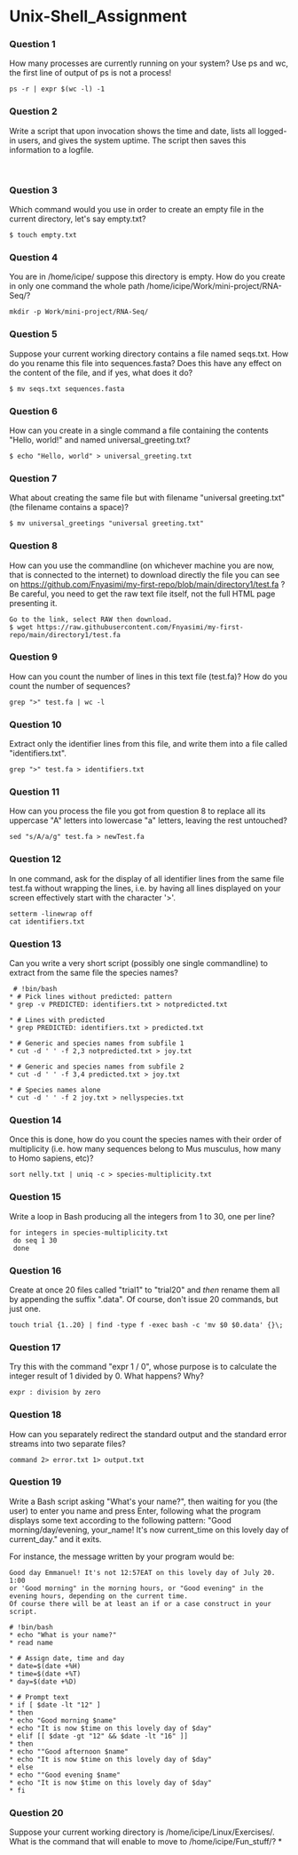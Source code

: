 # Unix-Shell_Assignment

### Question 1
How many processes are currently running on your system? Use ps and wc, the first line of output of ps is not a process!
```
​ps -r | expr $(wc -l) -1
```
### Question 2
Write a script that upon invocation shows the time and date, lists all logged-in users, and gives the system uptime. 
The script then saves this information to a logfile.

​

### Question 3
Which command would you use in order to create an empty file in the current directory, let's say empty.txt?
```
​$ touch empty.txt
```
### Question 4
You are in /home/icipe/  suppose this directory is empty. How do you create in only one command the whole path /home/icipe/Work/mini-project/RNA-Seq/?
```
​mkdir -p Work/mini-project/RNA-Seq/
```
### Question 5
Suppose your current working directory contains a file named seqs.txt. How do you rename this file into sequences.fasta? 
Does this have any effect on the content of the file, and if yes, what does it do?
```
​$ mv seqs.txt sequences.fasta
```
### Question 6
How can you create in a single command a file containing the contents "Hello, world!" and named universal_greeting.txt?
```
​$ echo "Hello, world" > universal_greeting.txt
```
### Question 7
What about creating the same file but with filename "universal greeting.txt" (the filename contains a space)?
```
​$ mv universal_greetings "universal greeting.txt"
```
### Question 8
How can you use the commandline (on whichever machine you are now, that is connected to the internet) to download directly the 
file you can see on https://github.com/Fnyasimi/my-first-repo/blob/main/directory1/test.fa ? Be careful, you need to get the raw text file itself, 
not the full HTML page presenting it.
```
​Go to the link, select RAW then download.
$ wget https://raw.githubusercontent.com/Fnyasimi/my-first-repo/main/directory1/test.fa
```
### Question 9
How can you count the number of lines in this text file (test.fa)? How do you count the number of sequences?
```
​grep ">" test.fa | wc -l
```
### Question 10
Extract only the identifier lines from this file, and write them into a file called "identifiers.txt".
```
​grep ">" test.fa > identifiers.txt
```
### Question 11
How can you process the file you got from question 8 to replace all its uppercase "A" letters into lowercase "a" letters, leaving the rest untouched?
```
​sed "s/A/a/g" test.fa > newTest.fa
```
### Question 12
In one command, ask for the display of all identifier lines from the same file test.fa without wrapping the lines, i.e. by having all lines displayed 
on your screen effectively start with the character '>'.
```
​setterm -linewrap off 
cat identifiers.txt
```
### Question 13
Can you write a very short script (possibly one single commandline) to extract from the same file the species names?
```
​ # !bin/bash
* # Pick lines without predicted: pattern
* grep -v PREDICTED: identifiers.txt > notpredicted.txt

* # Lines with predicted
* grep PREDICTED: identifiers.txt > predicted.txt

* # Generic and species names from subfile 1
* cut -d ' ' -f 2,3 notpredicted.txt > joy.txt

* # Generic and species names from subfile 2
* cut -d ' ' -f 3,4 predicted.txt > joy.txt

* # Species names alone
* cut -d ' ' -f 2 joy.txt > nellyspecies.txt
```
### Question 14
Once this is done, how do you count the species names with their order of multiplicity 
(i.e. how many sequences belong to Mus musculus, how many to Homo sapiens, etc)?
```
​sort nelly.txt | uniq -c > species-multiplicity.txt
```
### Question 15
Write a loop in Bash producing all the integers from 1 to 30, one per line?
```
​for integers in species-multiplicity.txt
 do seq 1 30
 done
```
### Question 16
Create at once 20 files called "trial1" to "trial20" and *then* rename them all by appending the suffix ".data". 
Of course, don't issue 20 commands, but just one.
```
​touch trial {1..20} | find -type f -exec bash -c 'mv $0 $0.data' {}\;
```
### Question 17
Try this with the command "expr 1 / 0", whose purpose is to calculate the integer result of 1 divided by 0. What happens? Why?
```
​expr : division by zero
```
### Question 18
How can you separately redirect the standard output and the standard error streams into two separate files?
```
​command 2> error.txt 1> output.txt
```
### Question 19
Write a Bash script asking "What's your name?", then waiting for you (the user) to enter you name and press Enter, 
following what the program displays some text according to the following pattern:
"Good morning/day/evening, your_name!
It's now current_time on this lovely day of current_day." and it exits.

For instance, the message written by your program would be:
```
Good day Emmanuel! It's not 12:57EAT on this lovely day of July 20. 1:00
or 'Good morning" in the morning hours, or "Good evening" in the evening hours, depending on the current time.
Of course there will be at least an if or a case construct in your script.
```
```
​# !bin/bash
* echo "What is your name?"
* read name

* # Assign date, time and day
* date=$(date +%H)
* time=$(date +%T)
* day=$(date +%D)

* # Prompt text
* if [ $date -lt "12" ]
* then
* echo "Good morning $name"
* echo "It is now $time on this lovely day of $day"
* elif [[ $date -gt "12" && $date -lt "16" ]]
* then
* echo ""Good afternoon $name"
* echo "It is now $time on this lovely day of $day"
* else
* echo ""Good evening $name"
* echo "It is now $time on this lovely day of $day"
* fi
```
### Question 20
Suppose your current working directory is /home/icipe/Linux/Exercises/. What is the command that will enable to move to /home/icipe/Fun_stuff/?
* 
